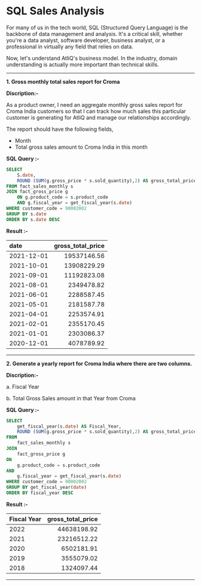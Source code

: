 # SQL Sales Analysis

For many of us in the tech world, SQL (Structured Query Language) is the backbone of data management and analysis. It's a critical skill, whether you're a data analyst, software developer, business analyst, or a professional in virtually any field that relies on data.

Now, let's understand AtliQ's business model. In the industry, domain understanding is actually more important than technical skills.

---

**1. Gross monthly total sales report for Croma**

**Discription:-**

As a product owner, I need an aggregate monthly gross sales report for Croma India customers so that I can track how much sales this particular customer is generating for AtliQ and manage our relationships accordingly.

The report should have the following fields,

- Month
- Total gross sales amount to Croma India in this month

**SQL Query :-**

```sql
SELECT
    S.date,
    ROUND (SUM(g.gross_price * s.sold_quantity),2) AS gross_total_price
FROM fact_sales_monthly s
JOIN fact_gross_price g
    ON g.product_code = s.product_code
    AND g.fiscal_year = get_fiscal_year(s.date)
WHERE customer_code = 90002002
GROUP BY s.date
ORDER BY s.date DESC

```

**Result :-**

<div align="center">

| date       | gross_total_price |
| :--------- | ----------------: |
| 2021-12-01 |       19537146.56 |
| 2021-10-01 |       13908229.29 |
| 2021-09-01 |       11192823.08 |
| 2021-08-01 |        2349478.82 |
| 2021-06-01 |        2288587.45 |
| 2021-05-01 |        2181587.78 |
| 2021-04-01 |        2253574.91 |
| 2021-02-01 |        2355170.45 |
| 2021-01-01 |        2303086.37 |
| 2020-12-01 |        4078789.92 |

</div>

---------------

**2. Generate a yearly report for Croma India where there are two columns.**

**Discription:-**

a. Fiscal Year

b. Total Gross Sales amount in that Year from Croma

**SQL Query :-**

```sql
SELECT
    get_fiscal_year(s.date) AS Fiscal_Year,
    ROUND (SUM(g.gross_price * s.sold_quantity),2) AS gross_total_price
FROM
	fact_sales_monthly s
JOIN
	fact_gross_price g
ON
	g.product_code = s.product_code
AND
	g.fiscal_year = get_fiscal_year(s.date)
WHERE customer_code = 90002002
GROUP BY get_fiscal_year(date)
ORDER BY fiscal_year DESC
```

**Result :-**

<div align="center">

| Fiscal Year | gross_total_price |
| ----------- | ----------------: |
| 2022        |       44638198.92 |
| 2021        |       23216512.22 |
| 2020        |        6502181.91 |
| 2019        |        3555079.02 |
| 2018        |        1324097.44 |

<div>

--------------
